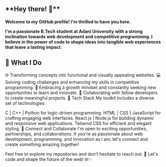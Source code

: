 <h2>**Hey there! 👋**</h1>
<h4>
Welcome to my GitHub profile! I'm thrilled to have you here.

I'm a passionate B.Tech student at Adani University with a strong inclination towards web development and competitive programming. I believe in the power of code to shape ideas into tangible web experiences that leave a lasting impact.

</h4>
<h2>🚀 What I Do</h2>
🌐 Transforming concepts into functional and visually appealing websites.
💻 Solving coding challenges and enhancing my skills in competitive programming.
🌟 Embracing a growth mindset and constantly seeking new opportunities to learn and innovate.
🤝 Collaborating with fellow developers to create meaningful projects.
🔧 Tech Stack
My toolkit includes a diverse set of technologies:

C | C++ | Python for logic-driven programming.
HTML | CSS | JavaScript for crafting engaging web interfaces.
React.js | Node.js for building dynamic and responsive web applications.
Tailwind CSS for efficient and elegant styling.
🌱 Connect and Collaborate
I'm open to exciting opportunities, partnerships, and collaborations. If you're as passionate about web development, programming, and innovation as I am, let's connect and create something amazing together!

Feel free to explore my repositories and don't hesitate to reach out. 💌 Let's code and shape the future of the web! 🌐✨




